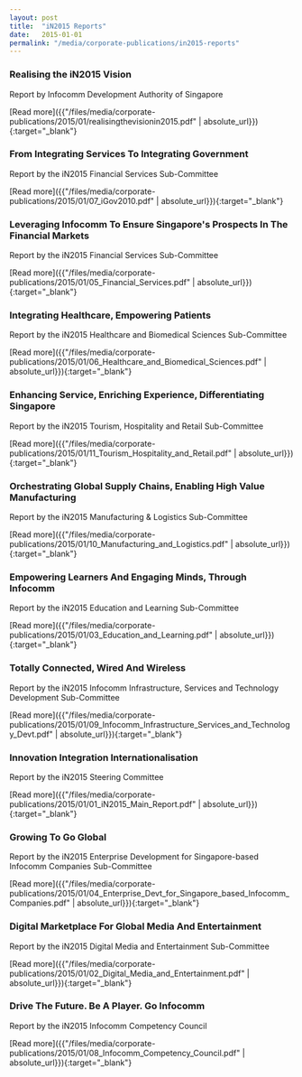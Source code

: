 ```yaml
---
layout: post
title:  "iN2015 Reports"
date:   2015-01-01
permalink: "/media/corporate-publications/in2015-reports"
---
```


### **Realising the iN2015 Vision**
Report by Infocomm Development Authority of Singapore

[Read more]({{"/files/media/corporate-publications/2015/01/realisingthevisionin2015.pdf" | absolute_url}}){:target="_blank"}

### **From Integrating Services To Integrating Government**
Report by the iN2015 Financial Services Sub-Committee

[Read more]({{"/files/media/corporate-publications/2015/01/07_iGov2010.pdf" | absolute_url}}){:target="_blank"}

### **Leveraging Infocomm To Ensure Singapore's Prospects In The Financial Markets**
Report by the iN2015 Financial Services Sub-Committee

[Read more]({{"/files/media/corporate-publications/2015/01/05_Financial_Services.pdf" | absolute_url}}){:target="_blank"}

### **Integrating Healthcare, Empowering Patients**
Report by the iN2015 Healthcare and Biomedical Sciences Sub-Committee

[Read more]({{"/files/media/corporate-publications/2015/01/06_Healthcare_and_Biomedical_Sciences.pdf" | absolute_url}}){:target="_blank"}

### **Enhancing Service, Enriching Experience, Differentiating Singapore**
Report by the iN2015 Tourism, Hospitality and Retail Sub-Committee

[Read more]({{"/files/media/corporate-publications/2015/01/11_Tourism_Hospitality_and_Retail.pdf" | absolute_url}}){:target="_blank"}

### **Orchestrating Global Supply Chains, Enabling High Value Manufacturing**
Report by the iN2015 Manufacturing & Logistics Sub-Committee

[Read more]({{"/files/media/corporate-publications/2015/01/10_Manufacturing_and_Logistics.pdf" | absolute_url}}){:target="_blank"}

### **Empowering Learners And Engaging Minds, Through Infocomm**
Report by the iN2015 Education and Learning Sub-Committee

[Read more]({{"/files/media/corporate-publications/2015/01/03_Education_and_Learning.pdf" | absolute_url}}){:target="_blank"}

### **Totally Connected, Wired And Wireless**
Report by the iN2015 Infocomm Infrastructure, Services and Technology Development Sub-Committee

[Read more]({{"/files/media/corporate-publications/2015/01/09_Infocomm_Infrastructure_Services_and_Technology_Devt.pdf" | absolute_url}}){:target="_blank"}

### **Innovation Integration Internationalisation**
Report by the iN2015 Steering Committee

[Read more]({{"/files/media/corporate-publications/2015/01/01_iN2015_Main_Report.pdf" | absolute_url}}){:target="_blank"}

### **Growing To Go Global**
Report by the iN2015 Enterprise Development for Singapore-based Infocomm Companies Sub-Committee

[Read more]({{"/files/media/corporate-publications/2015/01/04_Enterprise_Devt_for_Singapore_based_Infocomm_Companies.pdf" | absolute_url}}){:target="_blank"}

### **Digital Marketplace For Global Media And Entertainment**
Report by the iN2015 Digital Media and Entertainment Sub-Committee

[Read more]({{"/files/media/corporate-publications/2015/01/02_Digital_Media_and_Entertainment.pdf" | absolute_url}}){:target="_blank"}

### **Drive The Future. Be A Player. Go Infocomm**
Report by the iN2015 Infocomm Competency Council

[Read more]({{"/files/media/corporate-publications/2015/01/08_Infocomm_Competency_Council.pdf" | absolute_url}}){:target="_blank"}